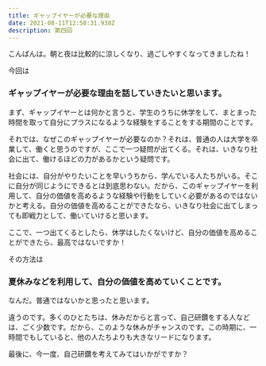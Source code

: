```yaml
---
title: ギャップイヤーが必要な理由
date: 2021-08-11T12:58:31.938Z
description: 第四回
---
```

こんばんは。朝と夜は比較的に涼しくなり、過ごしやすくなってきましたね！

今回は

### ギャップイヤーが必要な理由を話していきたいと思います。

まず、ギャップイヤーとは何かと言うと、学生のうちに休学をして、まとまった時間を取って自分にプラスになるような経験をすることをする期間のことです。

それでは、なぜこのギャップイヤーが必要なのか？それは、普通の人は大学を卒業して、働くと思うのですが、ここで一つ疑問が出てくる。それは、いきなり社会に出て、働けるほどの力があるかという疑問です。

社会には、自分がやりたいことを早いうちから、学んでいる人たちがいる。そこに自分が同じようにできるとは到底思わない。だから、このギャップイヤーを利用して、自分の価値を高めるような経験や行動をしていく必要があるのではないかと考える。自分の価値を高めることができたなら、いきなり社会に出てしまっても即戦力として、働いていけると思います。

ここで、一つ出てくるとしたら、休学はしたくないけど、自分の価値を高めることができたら、最高ではないですか！

その方法は

### 夏休みなどを利用して、自分の価値を高めていくことです。

なんだ。普通ではないかと思ったと思います。

違うのです。多くのひとたちは、休みだからと言って、自己研鑽をする人などは、ごく少数です。だから、このような休みがチャンスのです。この時期に、一時間でもしていると、他の人たちよりも大きなリードになります。

最後に、今一度、自己研鑽を考えてみてはいかがですか？